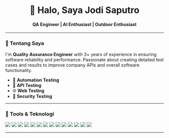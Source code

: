 <h1 align="center">👋 Halo, Saya Jodi Saputro</h1>
<h4 align="center">QA Engineer | AI Enthusiast | Outdoor Enthusiast</h4>

---

### 🧩 Tentang Saya
I'm **Quality Assurance Engineer** with 3+ years of experience in ensuring software reliability and performance. Passionate about creating detailed test cases and results to improve company APIs and overall software functionality. 
- 🧠 **Automation Testing** 
- 🚀 **API Testing** 
- 🌐 **Web Testing** 
- 🔐 **Security Testing** 

---

### 🔧 Tools & Teknologi
<p align="Left">
  <img src="https://img.shields.io/badge/Cypress-17202C?style=for-the-badge&logo=cypress&logoColor=white"/>
  <img src="https://img.shields.io/badge/Selenium-43B02A?style=for-the-badge&logo=selenium&logoColor=white"/>
  <img src="https://img.shields.io/badge/Postman-FF6C37?style=for-the-badge&logo=postman&logoColor=white"/>
  <img src="https://img.shields.io/badge/Jira-0052CC?style=for-the-badge&logo=jira&logoColor=white"/>
  <img src="https://img.shields.io/badge/GitHub-181717?style=for-the-badge&logo=github&logoColor=white"/>
  <img src="https://img.shields.io/badge/GitLab-FC6D26?style=for-the-badge&logo=gitlab&logoColor=white"/>
  <img src="https://img.shields.io/badge/Apache%20JMeter-D22128?style=for-the-badge&logo=apachejmeter&logoColor=white"/>
  <img src="https://img.shields.io/badge/k6-7D64FF?style=for-the-badge&logo=k6&logoColor=white"/>
  <img src="https://img.shields.io/badge/Playwright-2EAD33?style=for-the-badge&logo=playwright&logoColor=white"/>
  <img src="https://img.shields.io/badge/Burp%20Suite-FF6633?style=for-the-badge&logo=burpsuite&logoColor=white"/>
  <img src="https://img.shields.io/badge/OWASP-000000?style=for-the-badge&logo=owasp&logoColor=white"/>
  <img src="https://img.shields.io/badge/Cucumber_BDD-23D96C?style=for-the-badge&logo=cucumber&logoColor=white"/>
  <img src="https://img.shields.io/badge/Playwright-2EAD33?style=for-the-badge&logo=playwright&logoColor=white"/>
  <img src="https://img.shields.io/badge/Newman-FF6C37?style=for-the-badge&logo=postman&logoColor=white"/>

</p>



---
